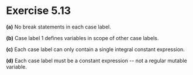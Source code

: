 Exercise 5.13
=============

**(a)** No break statements in each case label.

**(b)** Case label 1 defines variables in scope of other case labels.

**(c)** Each case label can only contain a single integral constant expression.

**(d)** Each case label must be a constant expression -- not a regular mutable variable.

